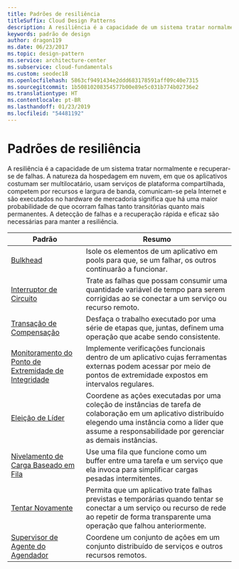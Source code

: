 ```yaml
---
title: Padrões de resiliência
titleSuffix: Cloud Design Patterns
description: A resiliência é a capacidade de um sistema tratar normalmente e recuperar-se de falhas. A natureza da hospedagem em nuvem, em que os aplicativos costumam ser multilocatário, usam serviços de plataforma compartilhada, competem por recursos e largura de banda, comunicam-se pela Internet e são executados no hardware de mercadoria significa que há uma maior probabilidade de que ocorram falhas tanto transitórias quanto mais permanentes. A detecção de falhas e a recuperação rápida e eficaz são necessárias para manter a resiliência.
keywords: padrão de design
author: dragon119
ms.date: 06/23/2017
ms.topic: design-pattern
ms.service: architecture-center
ms.subservice: cloud-fundamentals
ms.custom: seodec18
ms.openlocfilehash: 5863cf9491434e2ddd683178591aff09c40e7315
ms.sourcegitcommit: 1b50810208354577b00e89e5c031b774b02736e2
ms.translationtype: HT
ms.contentlocale: pt-BR
ms.lasthandoff: 01/23/2019
ms.locfileid: "54481192"
---
```

# <a name="resiliency-patterns"></a>Padrões de resiliência

A resiliência é a capacidade de um sistema tratar normalmente e recuperar-se de falhas. A natureza da hospedagem em nuvem, em que os aplicativos costumam ser multilocatário, usam serviços de plataforma compartilhada, competem por recursos e largura de banda, comunicam-se pela Internet e são executados no hardware de mercadoria significa que há uma maior probabilidade de que ocorram falhas tanto transitórias quanto mais permanentes. A detecção de falhas e a recuperação rápida e eficaz são necessárias para manter a resiliência.

|                            Padrão                             |                                                                                                      Resumo                                                                                                       |
|----------------------------------------------------------------|--------------------------------------------------------------------------------------------------------------------------------------------------------------------------------------------------------------------|
|                   [Bulkhead](../bulkhead.md)                   |                                                     Isole os elementos de um aplicativo em pools para que, se um falhar, os outros continuarão a funcionar.                                                      |
|            [Interruptor de Circuito](../circuit-breaker.md)            |                                                  Trate as falhas que possam consumir uma quantidade variável de tempo para serem corrigidas ao se conectar a um serviço ou recurso remoto.                                                   |
|   [Transação de Compensação](../compensating-transaction.md)   |                                                      Desfaça o trabalho executado por uma série de etapas que, juntas, definem uma operação que acabe sendo consistente.                                                       |
| [Monitoramento do Ponto de Extremidade de Integridade](../health-endpoint-monitoring.md) |                                            Implemente verificações funcionais dentro de um aplicativo cujas ferramentas externas podem acessar por meio de pontos de extremidade expostos em intervalos regulares.                                            |
|            [Eleição de Líder](../leader-election.md)            | Coordene as ações executadas por uma coleção de instâncias de tarefa de colaboração em um aplicativo distribuído elegendo uma instância como a líder que assume a responsabilidade por gerenciar as demais instâncias. |
|  [Nivelamento de Carga Baseado em Fila](../queue-based-load-leveling.md)  |                                            Use uma fila que funcione como um buffer entre uma tarefa e um serviço que ela invoca para simplificar cargas pesadas intermitentes.                                             |
|                      [Tentar Novamente](../retry.md)                      |             Permita que um aplicativo trate falhas previstas e temporárias quando tentar se conectar a um serviço ou recurso de rede ao repetir de forma transparente uma operação que falhou anteriormente.             |
| [Supervisor de Agente do Agendador](../scheduler-agent-supervisor.md) |                                                            Coordene um conjunto de ações em um conjunto distribuído de serviços e outros recursos remotos.                                                            |